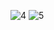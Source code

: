 ![4](https://github.com/user-attachments/assets/085b12f1-4425-439e-99e5-c2030806e166)
![5](https://github.com/user-attachments/assets/7ffdb324-2e4f-4195-aa3a-d5d84d8e9d38)
